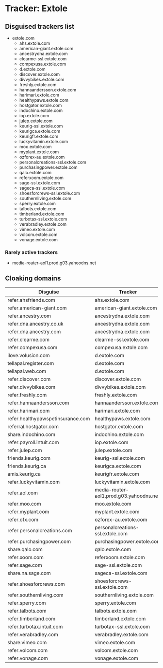 # Tracker: Extole

## Disguised trackers list

* extole.com
    * ahs.extole.com
    * american-giant.extole.com
    * ancestrydna.extole.com
    * clearme-ssl.extole.com
    * compexusa.extole.com
    * d.extole.com
    * discover.extole.com
    * divvybikes.extole.com
    * freshly.extole.com
    * hannaandersson.extole.com
    * harimari.extole.com
    * healthypaws.extole.com
    * hostgator.extole.com
    * indochino.extole.com
    * iop.extole.com
    * julep.extole.com
    * keurig-ssl.extole.com
    * keurigca.extole.com
    * keurigfr.extole.com
    * luckyvitamin.extole.com
    * moo.extole.com
    * myplant.extole.com
    * ozforex-au.extole.com
    * personalcreations-ssl.extole.com
    * purchasingpower.extole.com
    * qalo.extole.com
    * referxoom.extole.com
    * sage-ssl.extole.com
    * sageca-ssl.extole.com
    * shoesforcrews-ssl.extole.com
    * southernliving.extole.com
    * sperry.extole.com
    * talbots.extole.com
    * timberland.extole.com
    * turbotax-ssl.extole.com
    * verabradley.extole.com
    * vimeo.extole.com
    * volcom.extole.com
    * vonage.extole.com

### Rarely active trackers

* media-router-aol1.prod.g03.yahoodns.net

## Cloaking domains

| Disguise | Tracker |
| ---- | ---- |
| refer.ahsfriends.com | ahs.extole.com |
| refer.american-giant.com | american-giant.extole.com |
| refer.ancestry.com | ancestrydna.extole.com |
| refer.dna.ancestry.co.uk | ancestrydna.extole.com |
| refer.dna.ancestry.com | ancestrydna.extole.com |
| refer.clearme.com | clearme-ssl.extole.com |
| refer.compexusa.com | compexusa.extole.com |
| ilove.volusion.com | d.extole.com |
| tellapal.register.com | d.extole.com |
| tellapal.web.com | d.extole.com |
| refer.discover.com | discover.extole.com |
| refer.divvybikes.com | divvybikes.extole.com |
| refer.freshly.com | freshly.extole.com |
| refer.hannaandersson.com | hannaandersson.extole.com |
| refer.harimari.com | harimari.extole.com |
| refer.healthypawspetinsurance.com | healthypaws.extole.com |
| referral.hostgator.com | hostgator.extole.com |
| share.indochino.com | indochino.extole.com |
| refer.payroll.intuit.com | iop.extole.com |
| refer.julep.com | julep.extole.com |
| friends.keurig.com | keurig-ssl.extole.com |
| friends.keurig.ca | keurigca.extole.com |
| amis.keurig.ca | keurigfr.extole.com |
| refer.luckyvitamin.com | luckyvitamin.extole.com |
| refer.aol.com | media-router-aol1.prod.g03.yahoodns.net |
| refer.moo.com | moo.extole.com |
| refer.myplant.com | myplant.extole.com |
| refer.ofx.com | ozforex-au.extole.com |
| refer.personalcreations.com | personalcreations-ssl.extole.com |
| refer.purchasingpower.com | purchasingpower.extole.com |
| share.qalo.com | qalo.extole.com |
| refer.xoom.com | referxoom.extole.com |
| refer.sage.com | sage-ssl.extole.com |
| share.na.sage.com | sageca-ssl.extole.com |
| refer.shoesforcrews.com | shoesforcrews-ssl.extole.com |
| refer.southernliving.com | southernliving.extole.com |
| refer.sperry.com | sperry.extole.com |
| refer.talbots.com | talbots.extole.com |
| refer.timberland.com | timberland.extole.com |
| refer.turbotax.intuit.com | turbotax-ssl.extole.com |
| refer.verabradley.com | verabradley.extole.com |
| share.vimeo.com | vimeo.extole.com |
| refer.volcom.com | volcom.extole.com |
| refer.vonage.com | vonage.extole.com |